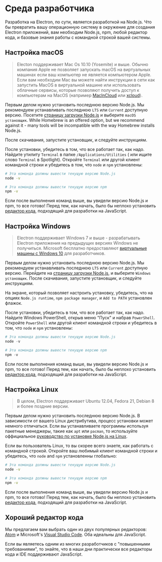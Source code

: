 # Среда разработчика

Разработка на Electron, по сути, является разработкой на Node.js. Что бы превратить вашу операционную систему в окружение для создания Electron приложений, вам необходим Node.js, npm, любой редактор кода, и базовые знания работы с командной строкой вашей системы.

## Настройка macOS

> Electon поддерживает Mac Os 10.10 (Yosemite) и выше. Обычно компания Apple не позволяет запускать macOS на виртуальных машинах если ваш компьютер не является компьютером Apple. Если вам необходим Mac вы можете найти инструкции в сети как запустить MacOS в виртуальной машине или использовать облачные сервисы, которые позволяют получить доступ к компьютерам на MacOS (например [MacInCloud](https://www.macincloud.com/) или [xcloud](https://xcloud.me)).

Первым делом нужно установить последнюю версию Node.js. Мы рекомендуем устанавливать последнюю `LTS` или `Current` доступную версию. Посетите [страницу загрузки Node.js](https://nodejs.org/en/download/) и выберите `macOS установщик`. While Homebrew is an offered option, but we recommend against it - many tools will be incompatible with the way Homebrew installs Node.js.

После скачивания, запустите установщик, и следуйте инструкциям.

После установки, убедитесь в том, что все работает так, как надо. Найдите утилиту `Terminal` в папке `/Applications/Utilities` ( или ищите слово `Terminal` в Spotlight). Откройте `Terminal` или другой клиент командной строки и убедитесь в том, что `node` и `npm` установлены:

```sh
# Эта команда должны вывести текущую версию Node.js
node -v

# Эта команда должны вывести текущую версию npm
npm -v
```

Если после выполнения команд выше, вы увидели версию Node.js и npm, то все готово! Перед тем, как начать, было бы неплохо установить [редактор кода](#a-good-editor), подходящий для разработки на JavaScript.

## Настройка Windows

> Electron поддерживает Windows 7 и выше - разрабатывать Electron приложения на предыдущих версиях Windows не получиться. Microsoft бесплатно предоставляют [виртуальные машины с Windows 10](https://developer.microsoft.com/en-us/windows/downloads/virtual-machines) для разработчиков.

Первым делом нужно установить последнюю версию Node.js. Мы рекомендуем устанавливать последнюю `LTS` или `Current` доступную версию. Перейдите на [страницу загрузки Node.js](https://nodejs.org/en/download/), и выберите `Windows установщик`. После скачивания, запустите установщик, и следуйте инструкциям.

На экране, который позволяет настроить установку, убедитесь, что на опциях `Node.js runtime`, `npm package manager`, и `Add to PATH` установлен флажок.

После установки, убедитесь в том, что все работает так, как надо. Найдите Windows PowerShell, открыв меню "Пуск" и набрав `PowerShell`. Откройте `PowerShell` или другой клиент командной строки и убедитесь в том, что `node` и `npm` установлены:

```powershell
# Эта команда должны вывести текущую версию Node.js
node -v

# Эта команда должны вывести текущую версию npm
npm -v
```

Если после выполнения команд выше, вы увидели версию Node.js и npm, то все готово! Перед тем, как начать, было бы неплохо установить [редактор кода](#a-good-editor), подходящий для разработки на JavaScript.

## Настройка Linux

> В целом, Electron поддерживает Ubuntu 12.04, Fedora 21, Debian 8 и более поздние версии.

Первым делом нужно установить последнюю версию Node.js. В зависимости от вашего Linux дистрибутива, процесс установки может немного отличаться. Если вы устанавливаете программы используя пакетные менеджеры, такие как `apt` или `pacman`, то используйте оффициальное [руководство по установке Node.js на Linux](https://nodejs.org/en/download/package-manager/).

Если вы пользователь Linux, то вы скорее всего знаете, как работать с командной строкой. Откройте ваш любимый клиент командной строки и убедитесь, что `node` and `npm` установленны глобально:

```sh
# Эта команда должны вывести текущую версию Node.js
node -v

# Эта команда должны вывести текущую версию npm
npm -v
```

Если после выполнения команд выше, вы увидели версию Node.js и npm, то все готово! Перед тем, как начать, было бы неплохо установить [редактор кода](#a-good-editor), подходящий для разработки на JavaScript.

## Хороший редактор кода

Мы предлагаем вам выбрать один из двух популярных редакторов: [Atom](https://atom.io/) и Microsoft's [Visual Studio Code](https://code.visualstudio.com/). Оба идеальны для JavaScript.

Если вы являетесь одним из многих разработчиков с "повышенными требованиями", то знайте, что в наши дни практически все редакторы кода и IDE поддерживают JavaScript.